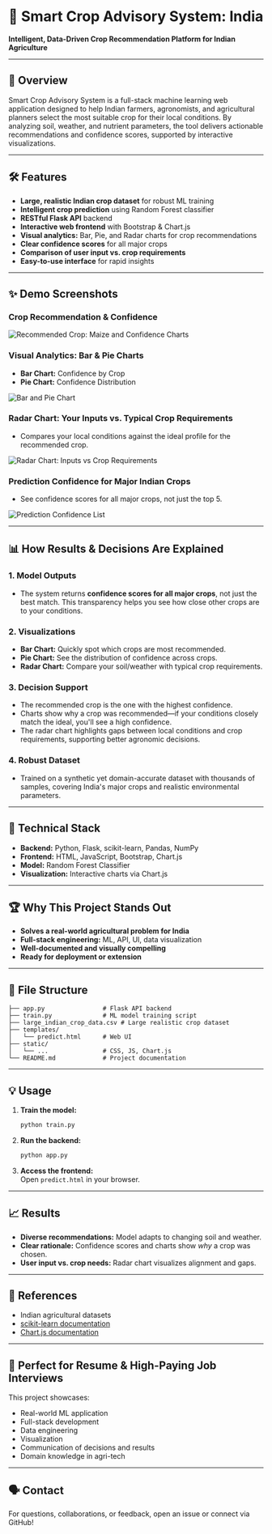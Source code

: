 # 🌾 Smart Crop Advisory System: India

**Intelligent, Data-Driven Crop Recommendation Platform for Indian Agriculture**

---

## 🚀 Overview

Smart Crop Advisory System is a full-stack machine learning web application designed to help Indian farmers, agronomists, and agricultural planners select the most suitable crop for their local conditions. By analyzing soil, weather, and nutrient parameters, the tool delivers actionable recommendations and confidence scores, supported by interactive visualizations.

---

## 🛠️ Features

- **Large, realistic Indian crop dataset** for robust ML training
- **Intelligent crop prediction** using Random Forest classifier
- **RESTful Flask API** backend
- **Interactive web frontend** with Bootstrap & Chart.js
- **Visual analytics:** Bar, Pie, and Radar charts for crop recommendations
- **Clear confidence scores** for all major crops
- **Comparison of user input vs. crop requirements**
- **Easy-to-use interface** for rapid insights

---

## ✨ Demo Screenshots

### Crop Recommendation & Confidence

![Recommended Crop: Maize and Confidence Charts](image3)

### Visual Analytics: Bar & Pie Charts

- **Bar Chart:** Confidence by Crop
- **Pie Chart:** Confidence Distribution

![Bar and Pie Chart](image3)

### Radar Chart: Your Inputs vs. Typical Crop Requirements

- Compares your local conditions against the ideal profile for the recommended crop.

![Radar Chart: Inputs vs Crop Requirements](image4)

### Prediction Confidence for Major Indian Crops

- See confidence scores for all major crops, not just the top 5.

![Prediction Confidence List](image5)

---

## 📊 How Results & Decisions Are Explained

### 1. **Model Outputs**
- The system returns **confidence scores for all major crops**, not just the best match. This transparency helps you see how close other crops are to your conditions.

### 2. **Visualizations**
- **Bar Chart:** Quickly spot which crops are most recommended.
- **Pie Chart:** See the distribution of confidence across crops.
- **Radar Chart:** Compare your soil/weather with typical crop requirements.

### 3. **Decision Support**
- The recommended crop is the one with the highest confidence.
- Charts show why a crop was recommended—if your conditions closely match the ideal, you'll see a high confidence.
- The radar chart highlights gaps between local conditions and crop requirements, supporting better agronomic decisions.

### 4. **Robust Dataset**
- Trained on a synthetic yet domain-accurate dataset with thousands of samples, covering India's major crops and realistic environmental parameters.

---

## 🔬 Technical Stack

- **Backend:** Python, Flask, scikit-learn, Pandas, NumPy
- **Frontend:** HTML, JavaScript, Bootstrap, Chart.js
- **Model:** Random Forest Classifier
- **Visualization:** Interactive charts via Chart.js

---

## 🏆 Why This Project Stands Out

- **Solves a real-world agricultural problem for India**
- **Full-stack engineering:** ML, API, UI, data visualization
- **Well-documented and visually compelling**
- **Ready for deployment or extension**

---

## 📂 File Structure

```
├── app.py                # Flask API backend
├── train.py              # ML model training script
├── large_indian_crop_data.csv # Large realistic crop dataset
├── templates/
│   └── predict.html      # Web UI
├── static/
│   └── ...               # CSS, JS, Chart.js
└── README.md             # Project documentation
```

---

## 💡 Usage

1. **Train the model:**  
   ```bash
   python train.py
   ```
2. **Run the backend:**  
   ```bash
   python app.py
   ```
3. **Access the frontend:**  
   Open `predict.html` in your browser.

---

## 📈 Results

- **Diverse recommendations:** Model adapts to changing soil and weather.
- **Clear rationale:** Confidence scores and charts show *why* a crop was chosen.
- **User input vs. crop needs:** Radar chart visualizes alignment and gaps.

---

## 📑 References

- Indian agricultural datasets
- [scikit-learn documentation](https://scikit-learn.org/)
- [Chart.js documentation](https://www.chartjs.org/)

---

## 👔 Perfect for Resume & High-Paying Job Interviews

This project showcases:
- Real-world ML application
- Full-stack development
- Data engineering
- Visualization
- Communication of decisions and results
- Domain knowledge in agri-tech

---

## 🗣️ Contact

For questions, collaborations, or feedback, open an issue or connect via GitHub!
